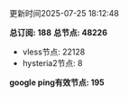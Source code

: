 更新时间2025-07-25 18:12:48

**总订阅: 188**
**总节点: 48226**
- vless节点: 22128
- hysteria2节点: 8

**google ping有效节点: 195**
